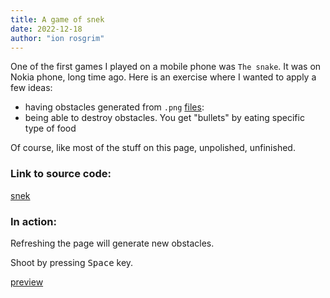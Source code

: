 ```yaml
---
title: A game of snek
date: 2022-12-18
author: "ion rosgrim"
---
```


One of the first games I played on a mobile phone was `The snake`. It was on Nokia phone, long time ago.
Here is an exercise where I wanted to apply a few ideas: 
- having obstacles generated from `.png` [files](https://github.com/irosgrim/snek/tree/main/src/imgs): 
- being able to destroy obstacles. You get "bullets" by eating specific type of food

Of course, like most of the stuff on this page, unpolished, unfinished.


### Link to source code:

[snek](https://github.com/irosgrim/snek)

### In action:

Refreshing the page will generate new obstacles.

Shoot by pressing <kbd>Space</kbd> key.

[preview](https://irosgrim.github.io/snek/)